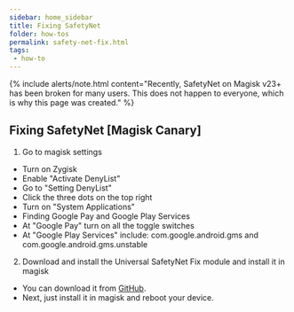 ```yaml
---
sidebar: home_sidebar
title: Fixing SafetyNet
folder: how-tos
permalink: safety-net-fix.html
tags:
 - how-to
---
```


{% include alerts/note.html content="Recently, SafetyNet on Magisk v23+ has been broken for many users. This does not happen to everyone, which is why this page was created." %}

## Fixing SafetyNet [Magisk Canary]

1. Go to magisk settings
  * Turn on Zygisk
  * Enable "Activate DenyList"
  * Go to "Setting DenyList"
  * Click the three dots on the top right
  * Turn on "System Applications"
  * Finding Google Pay and Google Play Services
  * At "Google Pay" turn on all the toggle switches
  * At "Google Play Services" include:
     com.google.android.gms
     and
     com.google.android.gms.unstable

2. Download and install the Universal SafetyNet Fix module and install it in magisk
  * You can download it from [GitHub](https://github.com/kdrag0n/safetynet-fix/releases).
  * Next, just install it in magisk and reboot your device.
